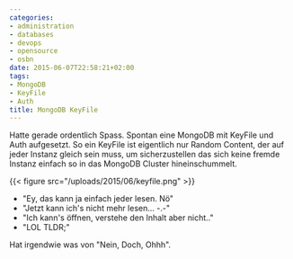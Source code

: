 ```yaml
---
categories:
- administration
- databases
- devops
- opensource
- osbn
date: 2015-06-07T22:58:21+02:00
tags:
- MongoDB
- KeyFile
- Auth
title: MongoDB KeyFile
---
```


Hatte gerade ordentlich Spass. Spontan eine MongoDB mit KeyFile und Auth
aufgesetzt. So ein KeyFile ist eigentlich nur Random Content, der auf jeder
Instanz gleich sein muss, um sicherzustellen das sich keine fremde Instanz einfach so in
das MongoDB Cluster hineinschummelt.


{{< figure src="/uploads/2015/06/keyfile.png" >}}

* "Ey, das kann ja einfach jeder lesen. Nö"
* "Jetzt kann ich's nicht mehr lesen... -.-"
* "Ich kann's öffnen, verstehe den Inhalt aber nicht.."
* "LOL TLDR;"

Hat irgendwie was von "Nein, Doch, Ohhh".
